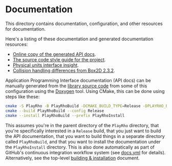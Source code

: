# Documentation

This directory contains documentation, configuration, and other resources for documentation.

Here's a listing of these documentation and generated documentation resources:

- [Online copy of the generated API docs](http://louis-langholtz.github.io/PlayRho/API/index.html).
- [The source code style guide for the project](StyleGuide.md).
- [Physical units interface insight](PhysicalUnits.md).
- [Collision handling differences from Box2D 2.3.2](CollisionHandlng.md).

Application Programming Interface documentation (API docs) can be manually generated from the [library source code](../Library) from some of this configuration using the [Doxygen](https://www.doxygen.nl) tool.
Using CMake, this can be done using steps like these:
```sh
cmake -S PlayRho -B PlayRhoBuild -DCMAKE_BUILD_TYPE=Release -DPLAYRHO_BUILD_DOC=ON -DPLAYRHO_BUILD_LIBRARY=OFF
cmake --build PlayRhoBuild --config Release
cmake --install PlayRhoBuild --prefix PlayRhoInstall
```
This assumes you're in the parent directory of the `PlayRho` directory,
that you're specifically interested in a `Release` build,
that you just want to build the API documentation,
that you want to build things in a separate directory called `PlayRhoBuild`,
and that you want to install the documentation under the `PlayRhoInstall` directory.
This is also done automatically as part of GitHub's continuous integration workflow system (see [docs.yml](../.github/workflows/docs.yml) for details).
Alternatively, see the top-level [building & installation](../INSTALL.md) document.
